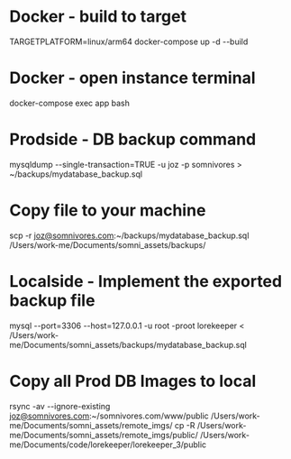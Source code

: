 # Docker - build to target
TARGETPLATFORM=linux/arm64 docker-compose up -d --build
# Docker - open instance terminal
docker-compose exec app bash

# Prodside - DB backup command
mysqldump --single-transaction=TRUE -u joz -p somnivores > ~/backups/mydatabase_backup.sql
# Copy file to your machine
scp -r joz@somnivores.com:~/backups/mydatabase_backup.sql /Users/work-me/Documents/somni_assets/backups/
# Localside - Implement the exported backup file
mysql --port=3306 --host=127.0.0.1 -u root -proot lorekeeper < /Users/work-me/Documents/somni_assets/backups/mydatabase_backup.sql

# Copy all Prod DB Images to local
<!-- scp -r joz@somnivores.com:~/somnivores.com/www/public /Users/work-me/Documents/somni_assets/remote_imgs/ -->
rsync -av --ignore-existing joz@somnivores.com:~/somnivores.com/www/public /Users/work-me/Documents/somni_assets/remote_imgs/
cp -R /Users/work-me/Documents/somni_assets/remote_imgs/public/ /Users/work-me/Documents/code/lorekeeper/lorekeeper_3/public


